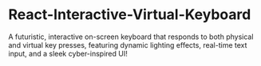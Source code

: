 # React-Interactive-Virtual-Keyboard
A futuristic, interactive on-screen keyboard that responds to both physical and virtual key presses, featuring dynamic lighting effects, real-time text input, and a sleek cyber-inspired UI! 
